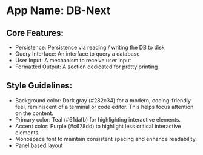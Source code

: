 # **App Name**: DB-Next

## Core Features:

- Persistence: Persistence via reading / writing the DB to disk
- Query Interface: An interface to query a database
- User Input: A mechanism to receive user input
- Formatted Output: A section dedicated for pretty printing

## Style Guidelines:

- Background color: Dark gray (#282c34) for a modern, coding-friendly feel, reminiscent of a terminal or code editor. This helps focus attention on the content.
- Primary color: Teal (#61dafb) for highlighting interactive elements.
- Accent color: Purple (#c678dd) to highlight less critical interactive elements.
- Monospace font to maintain consistent spacing and enhance readability.
- Panel based layout